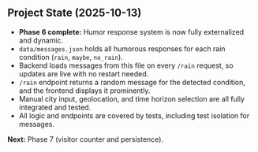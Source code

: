 

## Project State (2025-10-13)

- **Phase 6 complete:** Humor response system is now fully externalized and dynamic.
- `data/messages.json` holds all humorous responses for each rain condition (`rain`, `maybe`, `no_rain`).
- Backend loads messages from this file on every `/rain` request, so updates are live with no restart needed.
- `/rain` endpoint returns a random message for the detected condition, and the frontend displays it prominently.
- Manual city input, geolocation, and time horizon selection are all fully integrated and tested.
- All logic and endpoints are covered by tests, including test isolation for messages.

**Next:** Phase 7 (visitor counter and persistence).
